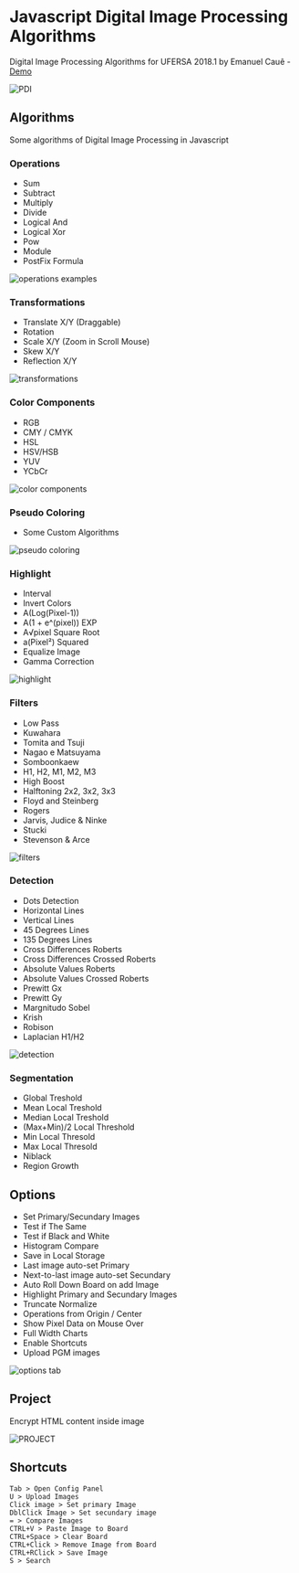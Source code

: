 # Javascript Digital Image Processing Algorithms
Digital Image Processing Algorithms for UFERSA 2018.1 by Emanuel Cauê - [Demo](https://pdiufersa.ga) 

![PDI](https://user-images.githubusercontent.com/8796757/54609607-143ef000-4a32-11e9-8273-93f8e946f9f3.gif)

## Algorithms
Some algorithms of Digital Image Processing in Javascript

### Operations

- Sum
- Subtract 
- Multiply
- Divide 
- Logical And
- Logical Xor
- Pow
- Module
- PostFix Formula

![operations examples](https://user-images.githubusercontent.com/8796757/47439785-59ad0900-d783-11e8-920b-ad318a84f796.png)

### Transformations

- Translate X/Y (Draggable)
- Rotation
- Scale X/Y (Zoom in Scroll Mouse)
- Skew X/Y
- Reflection X/Y

![transformations](https://user-images.githubusercontent.com/8796757/47439954-a8f33980-d783-11e8-9db1-66467ffa5e08.png)

### Color Components

- RGB
- CMY / CMYK
- HSL
- HSV/HSB
- YUV
- YCbCr

![color components](https://user-images.githubusercontent.com/8796757/47440355-5ebe8800-d784-11e8-8e38-fc0df733e811.png)

### Pseudo Coloring

- Some Custom Algorithms 

![pseudo coloring](https://user-images.githubusercontent.com/8796757/47440518-b5c45d00-d784-11e8-84fa-87d5acdb941d.png)

### Highlight

- Interval
- Invert Colors
- A(Log(Pixel-1))
- A(1 + e^(pixel)) EXP
- A√pixel Square Root
- a(Pixel²) Squared
- Equalize Image
- Gamma Correction

![highlight](https://user-images.githubusercontent.com/8796757/47440645-f7550800-d784-11e8-827a-127ff5b59e25.png)

### Filters

- Low Pass
- Kuwahara
- Tomita and Tsuji
- Nagao e Matsuyama
- Somboonkaew
- H1, H2, M1, M2, M3
- High Boost
- Halftoning 2x2, 3x2, 3x3
- Floyd and Steinberg
- Rogers
- Jarvis, Judice & Ninke
- Stucki
- Stevenson & Arce

![filters](https://user-images.githubusercontent.com/8796757/47441117-dfca4f00-d785-11e8-8c29-bf8570a7e06f.png)

### Detection

- Dots Detection
- Horizontal Lines
- Vertical Lines
- 45 Degrees Lines
- 135 Degrees Lines
- Cross Differences Roberts
- Cross Differences Crossed Roberts
- Absolute Values Roberts
- Absolute Values Crossed Roberts
- Prewitt Gx
- Prewitt Gy
- Margnitudo Sobel
- Krish
- Robison
- Laplacian H1/H2

![detection](https://user-images.githubusercontent.com/8796757/47441588-d7264880-d786-11e8-9338-f85d5d1c8be1.png)

### Segmentation

- Global Treshold
- Mean Local Treshold
- Median Local Treshold
- (Max+Min)/2 Local Threshold
- Min Local Thresold
- Max Local Thresold
- Niblack
- Region Growth

## Options

- Set Primary/Secundary Images
- Test if The Same
- Test if Black and White
- Histogram Compare
- Save in Local Storage
- Last image auto-set Primary
- Next-to-last image auto-set Secundary
- Auto Roll Down Board on add Image
- Highlight Primary and Secundary Images
- Truncate Normalize
- Operations from Origin / Center
- Show Pixel Data on Mouse Over
- Full Width Charts
- Enable Shortcuts
- Upload PGM images

![options tab](https://user-images.githubusercontent.com/8796757/47442116-23be5380-d788-11e8-91e1-a6873edbc93b.png)

## Project
Encrypt HTML content inside image

![PROJECT](https://user-images.githubusercontent.com/8796757/54610146-253c3100-4a33-11e9-9717-e5ce5dc1dc4a.gif)

## Shortcuts

```
Tab > Open Config Panel
U > Upload Images
Click image > Set primary Image
DblClick Image > Set secundary image
= > Compare Images
CTRL+V > Paste Image to Board
CTRL+Space > Clear Board
CTRL+Click > Remove Image from Board
CTRL+RClick > Save Image
S > Search
```
